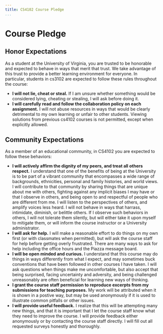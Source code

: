 ```yaml
---
title: CS4102 Course Pledge
...
```


# Course Pledge

## Honor Expectations

As a student at the University of Virginia, you are trusted to be honorable and expected to behave in ways that merit that trust. We take advantage of this trust to provide a better learning environment for everyone. In particular, students in cs3102 are expected to follow these rules throughout the course:

- **I will not lie, cheat or steal.** If I am unsure whether something would be considered lying, cheating or stealing, I will ask before doing it.
- **I will carefully read and follow the collaboration policy on each assignment.** I will not abuse resources in ways that would be clearly detrimental to my own learning or unfair to other students. Viewing solutions from previous cs4102 courses is not permitted, except when explicitly allowed.

## Community Expectations

As a member of an educational community, in CS4102 you are expected to follow these behaviors:

- **I will actively affirm the dignity of my peers, and treat all others respect.** I understand that one of the benefits of being at the University is to be part of a vibrant community that encompasses a wide range of backgrounds, ethnicities, personal and family histories, and world views. I will contribute to that community by sharing things that are unique about me with others, fighting against any implicit biases I may have or that I observe in others, and being open to and respectful of people who are different from me. I will listen to the perspectives of others, and amplify voices less heard. I will not behave in ways that harrass, intimidate, diminish, or belittle others. If I observe such behaviors in others, I will not tolerate them silently, but will either take it upon myself to mitigate them, or will inform the course instructor or a University administrator. 
- **I will ask for help.** I will make a reasonable effort to do things on my own first (or with classmates when permitted), but will ask the course staff for help before getting overly frustrated. There are many ways to ask for help including the office hours and the Piazza message board.
- **I will be open minded and curious.** I understand that this course may do things in ways differently from what I expect, and may sometimes buck conventions that have been followed in other courses I have taken. I will ask questions when things make me uncomfortable, but also accept that being surprised, facing uncertainty and adversity, and being challenged unreasonably are often beneficial for learning new ways of thinking.
- **I grant the course staff permission to reproduce excerpts from my submissions for teaching purposes.** My work will be attributed when it is shown in a postive way, but may be used anonymously if it is used to illustrate common pitfalls or other issues.
- **I will provide useful feedback.** I realize that this will be attempting many new things, and that it is important that I let the course staff know what they need to improve the course. I will provide feedback either anonymously or by contacting the course staff directly. I will fill out all requested surveys honestly and thoroughly.


